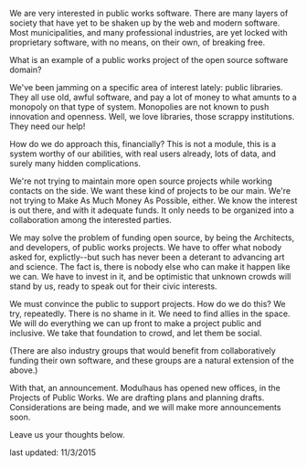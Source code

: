 We are very interested in public works software.  There are many layers of society that have yet to be shaken up by the web and modern software.  Most municipalities, and many professional industries, are yet locked with proprietary software, with no means, on their own, of breaking free. 

What is an example of a public works project of the open source software domain?  

We've been jamming on a specific area of interest lately:  public libraries.  They all use  old, awful software, and pay a lot of money to what amunts to a monopoly on that type of system.  Monopolies are not known to push innovation and openness.  Well, we love libraries, those scrappy institutions.  They need our help!  

How do we do approach this, financially?  This is not a module, this is a system worthy of our abilities, with real users already, lots of data, and surely many hidden complications.  

We're not trying to maintain more open source projects while working contacts on the side.  We want these kind of projects to be our main.  We're not trying to Make As Much Money As Possible, either.  We know the interest is out there, and with it adequate funds.  It only needs to be organized into a collaboration among the interested parties.

We may solve the problem of funding open source, by being the Architects, and developers, of public works projects.  We have to offer what nobody asked for, explictly--but such has never been a deterant to advancing art and science.  The fact is, there is nobody else who can make it happen like we can.  We have to invest in it, and be optimistic that unknown crowds will stand by us, ready to speak out for their civic interests.  

We must convince the public to support projects.  How do we do this?  We try, repeatedly.  There is no shame in it.  We need to find allies in the space.  We will do everything we can up front to make a project public and inclusive.  We take that foundation to crowd, and let them be social.   

(There are also industry groups that would benefit from collaboratively funding their own software, and these groups are a natural extension of the above.)

With that, an announcement.  Modulhaus has opened new offices, in the Projects of Public Works.  We are drafting plans and planning drafts. Considerations are being made, and we will make more announcements soon.

Leave us your thoughts below.  

last updated: 11/3/2015

